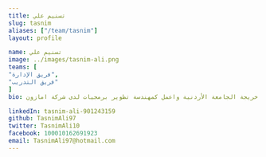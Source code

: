 ```yaml
---
title: تسنيم علي
slug: tasnim
aliases: ["/team/tasnim"]
layout: profile

name: تسنيم علي
image: ../images/tasnim-ali.png
teams: [
"فريق الإدارة",
"فريق التدريب"
]
bio: المؤسسة والمديرة التنفيذية لشاي للذكاء الاصطناعي، مهندسة حاسوب خريجة الجامعة الأردنية واعمل كمهندسة تطوير برمجيات لدى شركة امازون

linkedIn: tasnim-ali-901243159
github: TasnimAli97
twitter: TasnimAli10
facebook: 100010162691923
email: TasnimAli97@hotmail.com
---
```


